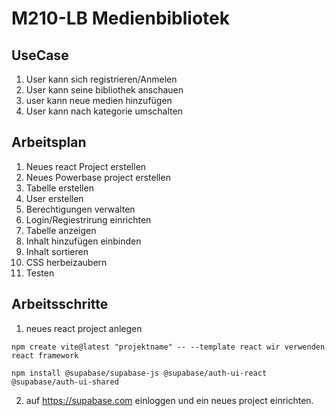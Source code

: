 # M210-LB Medienbibliotek

## UseCase

1. User kann sich registrieren/Anmelen 
2. User kann seine bibliothek anschauen
3. user kann neue medien hinzufügen
4. User kann nach kategorie umschalten

## Arbeitsplan

1. Neues react Project erstellen
2. Neues Powerbase project erstellen
3. Tabelle erstellen
4. User erstellen
5. Berechtigungen verwalten
6. Login/Regiestrirung einrichten
7. Tabelle anzeigen
8. Inhalt hinzufügen einbinden
9. Inhalt sortieren
10. CSS herbeizaubern
11. Testen


## Arbeitsschritte

1. neues react project anlegen
``` 
npm create vite@latest "projektname" -- --template react wir verwenden react framework 
```
```
npm install @supabase/supabase-js @supabase/auth-ui-react @supabase/auth-ui-shared
```

2. auf https://supabase.com einloggen und ein neues project einrichten.